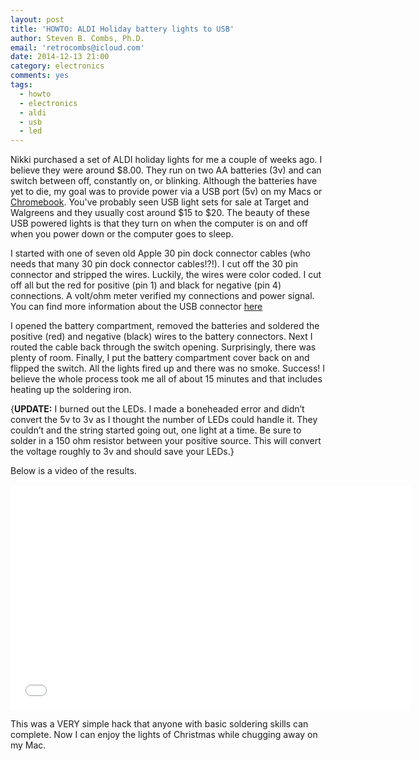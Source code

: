 ```yaml
---
layout: post
title: 'HOWTO: ALDI Holiday battery lights to USB'
author: Steven B. Combs, Ph.D.
email: 'retrocombs@icloud.com'
date: 2014-12-13 21:00
category: electronics
comments: yes
tags:
  - howto
  - electronics
  - aldi
  - usb
  - led
---
```


Nikki purchased a set of ALDI holiday lights for me a couple of weeks ago. I believe they were around $8.00. They run on two AA batteries (3v) and can switch between off, constantly on, or blinking. Although the batteries have yet to die, my goal was to provide power via a USB port (5v) on my Macs or [Chromebook](/chrome.html). You've probably seen USB light sets for sale at Target and Walgreens and they usually cost around $15 to $20. The beauty of these USB powered lights is that they turn on when the computer is on and off when you power down or the computer goes to sleep.

I started with one of seven old Apple 30 pin dock connector cables (who needs that many 30 pin dock connector cables!?!). I cut off the 30 pin connector and stripped the wires. Luckily, the wires were color coded. I cut off all but the red for positive (pin 1) and black for negative (pin 4) connections. A volt/ohm meter verified my connections and power signal. You can find more information about the USB connector [here](http://pinouts.ru/Slots/usb_pinout.shtml)

I opened the battery compartment, removed the batteries and soldered the positive (red) and negative (black) wires to the battery connectors. Next I routed the cable back through the switch opening. Surprisingly, there was plenty of room. Finally, I put the battery compartment cover back on and flipped the switch. All the lights fired up and there was no smoke. Success! I believe the whole process took me all of about 15 minutes and that includes heating up the soldering iron.

{**UPDATE:** I burned out the LEDs. I made a boneheaded error and didn’t convert the 5v to 3v as I thought the number of LEDs could handle it. They couldn’t and the string started going out, one light at a time. Be sure to solder in a 150 ohm resistor between your positive source. This will convert the voltage roughly to 3v and should save your LEDs.}

Below is a video of the results.

<iframe src="//player.vimeo.com/video/114452584" width="640" height="360" frameborder="0" webkitallowfullscreen mozallowfullscreen allowfullscreen></iframe>

This was a VERY simple hack that anyone with basic soldering skills can complete. Now I can enjoy the lights of Christmas while chugging away on my Mac.